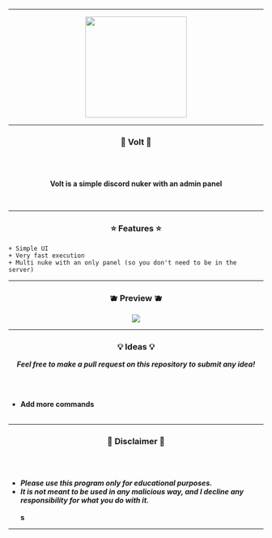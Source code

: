 -----

<p align="center">
<img src="https://i.imgur.com/IAz0hLa.png", width="200", height="200">
</p>

-----

### <p align="center">💜 Volt 💜</p>

<br><br>
<p align="center">
<strong>
Volt is a simple discord nuker with an admin panel
</strong>
</p>
<br>

-----

### <p align="center">⭐ Features ⭐</p>

```
+ Simple UI
+ Very fast execution
+ Multi nuke with an only panel (so you don't need to be in the server)
```

-----

### <p align="center">🫐 Preview 🫐</p>


<p align="center">
<img src="https://i.imgur.com/ABd2hLF.png">
</p>
   
-----

### <p align="center">💡 Ideas 💡</p>

<p align="center"><strong><i>Feel free to make a pull request on this repository to submit any idea!</i></strong</p>

<br><br>
* Add more commands
<br><br>
  
-----

### <p align="center">📌 Disclaimer 📌</p>

<br><br>
* ***Please use this program only for educational purposes.***
* ***It is not meant to be used in any malicious way, and I decline any responsibility for what you do with it.***
<br><br>
s
-----
